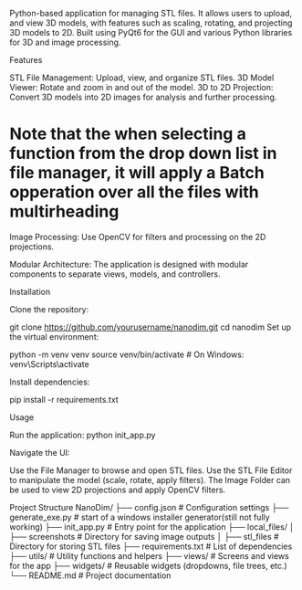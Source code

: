 Python-based application for managing STL files. It allows users to upload, and view 3D models, with features such as scaling, rotating, and projecting 3D models to 2D. Built using PyQt6 for the GUI and various Python libraries for 3D and image processing.

Features

STL File Management: Upload, view, and organize STL files.
3D Model Viewer: Rotate and zoom in and out of the model.
3D to 2D Projection: Convert 3D models into 2D images for analysis and further processing.
# Note that the when selecting a function from the drop down list in file manager, it will apply a Batch opperation over all the files with multirheading
Image Processing: Use OpenCV for filters and processing on the 2D projections.

Modular Architecture: The application is designed with modular components to separate views, models, and controllers.


Installation

Clone the repository:

git clone https://github.com/yourusername/nanodim.git
cd nanodim
Set up the virtual environment:

python -m venv venv
source venv/bin/activate   # On Windows: venv\Scripts\activate

Install dependencies:

pip install -r requirements.txt

Usage

Run the application:
python init_app.py

Navigate the UI:

Use the File Manager to browse and open STL files.
Use the STL File Editor to manipulate the model (scale, rotate, apply filters).
The Image Folder can be used to view 2D projections and apply OpenCV filters.

Project Structure
NanoDim/
├── config.json           # Configuration settings
├── generate_exe.py       # start of a windows installer generator(still not fully working)
├── init_app.py           # Entry point for the application
├── local_files/
│   ├── screenshots      # Directory for saving image outputs
│   ├── stl_files        # Directory for storing STL files
├── requirements.txt     # List of dependencies
├── utils/               # Utility functions and helpers
├── views/               # Screens and views for the app
├── widgets/             # Reusable widgets (dropdowns, file trees, etc.)
└── README.md            # Project documentation
